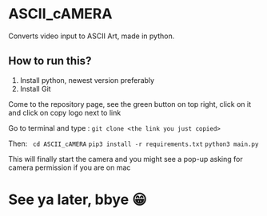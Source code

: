 # ASCII_cAMERA
Converts video input to ASCII Art, made in python.

## How to run this?

1. Install python, newest version preferably
2. Install Git

Come to the repository page, see the green button on top right, click on it and click on copy logo next to link

Go to terminal and type :
``` git clone <the link you just copied> ```

Then:
``` cd ASCII_cAMERA```
``` pip3 install -r requirements.txt ```
``` python3 main.py ```

This will finally start the camera and you might see a pop-up asking for camera permission if you are on mac

# See ya later, bbye 😁
